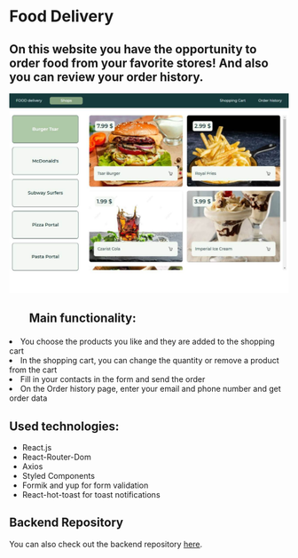 # Food Delivery

## On this website you have the opportunity to order food from your favorite stores! And also you can review your order history.

![Interface](./src/images/screen-food.jpg)

## <ul>Main functionality:</ul>

<li>You choose the products you like and they are added to the shopping cart</li>
<li>In the shopping cart, you can change the quantity or remove a product from the cart</li>
<li>Fill in your contacts in the form and send the order </li>
<li>On the Order history page, enter your email and phone number and get order data </li>

## Used technologies:

- React.js
- React-Router-Dom
- Axios
- Styled Components
- Formik and yup for form validation
- React-hot-toast for toast notifications

## Backend Repository

You can also check out the backend repository
[here](https://github.com/JustIrish/Food-delivery-back).
